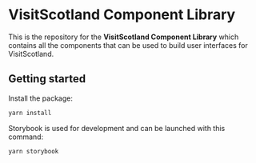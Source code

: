 # VisitScotland Component Library

This is the repository for the **VisitScotland Component Library** which contains all the components that can be used to build user interfaces for VisitScotland.

## Getting started

Install the package:

```sh
yarn install
```
Storybook is used for development and can be launched with this command:

```sh
yarn storybook
```
